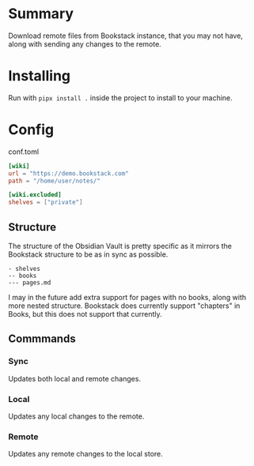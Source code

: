 # Summary

Download remote files from Bookstack instance, that you may not have, along with sending any changes to the remote.

# Installing

Run with `pipx install .` inside the project to install to your machine.

# Config

conf.toml

```toml
[wiki]
url = "https://demo.bookstack.com"
path = "/home/user/notes/"

[wiki.excluded]
shelves = ["private"]
```

## Structure

The structure of the Obsidian Vault is pretty specific as it mirrors the Bookstack structure to be as in sync as possible.

```
- shelves
-- books
--- pages.md
```

I may in the future add extra support for pages with no books, along with more nested structure. Bookstack does currently support "chapters" in Books, but this does not support that currently.

## Commmands

### Sync

Updates both local and remote changes.

### Local

Updates any local changes to the remote.

### Remote

Updates any remote changes to the local store.
